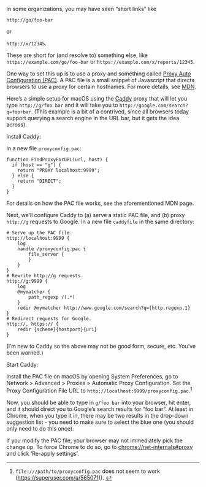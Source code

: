In some organizations, you may have seen “short links” like

`http://go/foo-bar`

or

`http://x/12345`.

These are short for (and resolve to) something else, like `https://example.com/go/foo-bar` or `https://example.com/x/reports/12345`.

One way to set this up is to use a proxy and something called [Proxy Auto Configuration (PAC)](https://en.wikipedia.org/wiki/Proxy_auto-config). A PAC file is a small snippet of Javascript that directs browsers to use a proxy for certain hostnames. For more details, see [MDN](https://developer.mozilla.org/en-US/docs/Web/HTTP/Proxy_servers_and_tunneling/Proxy_Auto-Configuration_PAC_file).

Here’s a simple setup for macOS using the [Caddy](https://caddyserver.com/) proxy that will let you type `http://g/foo bar` and it will take you to `http://google.com/search?q=foo+bar`. (This example is a bit of a contrived, since all browsers today support querying a search engine in the URL bar, but it gets the idea across).

Install Caddy:

In a new file `proxyconfig.pac`:

```
function FindProxyForURL(url, host) {
  if (host == "g") {
    return "PROXY localhost:9999";
  } else {
    return "DIRECT";
  }
}
```

For details on how the PAC file works, see the aforementioned MDN page.

Next, we’ll configure Caddy to (a) serve a static PAC file, and (b) proxy `http://g` requests to Google. In a new file `caddyfile` in the same directory:

```
# Serve up the PAC file.
http://localhost:9999 {
    log
    handle /proxyconfig.pac {
        file_server {
        }
    }
}
# Rewrite http://g requests.
http://g:9999 {
    log
    @mymatcher {
        path_regexp /(.*)
    }
    redir @mymatcher http://www.google.com/search?q={http.regexp.1}
}
# Redirect requests for Google.
http://, https:// {
    redir {scheme}{hostport}{uri}
}
```

(I’m new to Caddy so the above may not be good form, secure, etc. You’ve been warned.)

Start Caddy:

Install the PAC file on macOS by opening System Preferences, go to Network > Advanced > Proxies > Automatic Proxy Configuration. Set the Proxy Configuration File URL to `http://localhost:9999/proxyconfig.pac`.<sup id="fnref:1"><a href="https://kalaracey.github.io/how-short-links-work/#fn:1" role="doc-noteref">1</a></sup>

Now, you should be able to type in `g/foo bar` into your browser, hit enter, and it should direct you to Google’s search results for “foo bar”. At least in Chrome, when you type it in, there may be two results in the drop-down suggestion list - you need to make sure to select the blue one (you should only need to do this once).

If you modify the PAC file, your browser may not immediately pick the change up. To force Chrome to do so, go to [chrome://net-internals#proxy](chrome://net-internals/#proxy) and click ‘Re-apply settings’.

___

1.  `file:///path/to/proxyconfig.pac` does not seem to work ([https://superuser.com/a/565071)](https://superuser.com/a/565071)). [↩︎](https://kalaracey.github.io/how-short-links-work/#fnref:1)